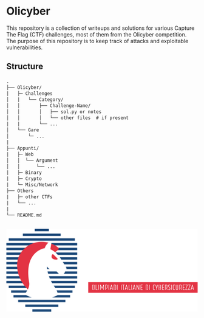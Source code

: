 # Olicyber
This repository is a collection of writeups and solutions for various Capture The Flag (CTF) challenges, most of them from the Olicyber competition. The purpose of this repository is to keep track of attacks and exploitable vulnerabilities.

## Structure
```
.
├── Olicyber/
|   ├─ Challenges
│   |   └── Category/
│   │       ├── Challenge-Name/
│   │       │   ├── sol.py or notes
│   │       │   └── other files  # if present
|   |       └── ...
│   └── Gare
│       └─ ...
|
├── Appunti/
|   ├─ Web
│   │  └── Argument
│   │      └── ...
|   ├─ Binary
|   ├─ Crypto
|   └─ Misc/Network
├── Others
|   ├─ other CTFs
|   └── ...
|
└── README.md
```
##

![alt text](images/logo.svg)
